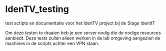 # IdenTV_testing
test scripts en documentatie voor het IdenTV project bij de Stage IdentIT

Om deze testen te draaien heb je een server nodig die de nodige resources aanbiedt.
Deze tests zullen alleen werken in de lab omgeving aangezien de machines in de scripts achter een VPN staan.
